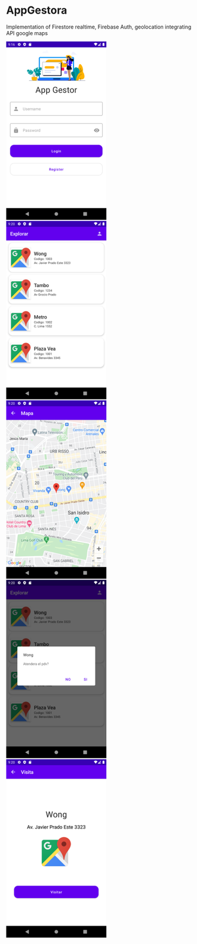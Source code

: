# AppGestora

Implementation of Firestore realtime, Firebase Auth, geolocation integrating API google maps

<img src="/app/src/main/res/drawable/screenshot_1.png" width="270" height="480">
<img src="/app/src/main/res/drawable/screenshot_2.png" width="270" height="480">
<img src="/app/src/main/res/drawable/screenshot_3.png" width="270" height="480">
<img src="/app/src/main/res/drawable/screenshot_4.png" width="270" height="480">
<img src="/app/src/main/res/drawable/screenshot_5.png" width="270" height="480">
